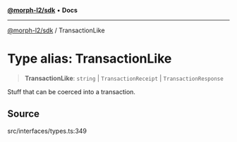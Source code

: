 [**@morph-l2/sdk**](../README.md) • **Docs**

***

[@morph-l2/sdk](../globals.md) / TransactionLike

# Type alias: TransactionLike

> **TransactionLike**: `string` \| `TransactionReceipt` \| `TransactionResponse`

Stuff that can be coerced into a transaction.

## Source

src/interfaces/types.ts:349
